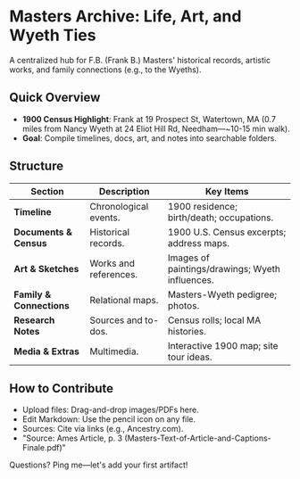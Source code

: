 # Masters Archive: Life, Art, and Wyeth Ties

A centralized hub for F.B. (Frank B.) Masters' historical records, artistic works, and family connections (e.g., to the Wyeths).

## Quick Overview
- **1900 Census Highlight**: Frank at 19 Prospect St, Watertown, MA (0.7 miles from Nancy Wyeth at 24 Eliot Hill Rd, Needham—~10-15 min walk).
- **Goal**: Compile timelines, docs, art, and notes into searchable folders.

## Structure
| Section | Description | Key Items |
|---------|-------------|-----------|
| **Timeline** | Chronological events. | 1900 residence; birth/death; occupations. |
| **Documents & Census** | Historical records. | 1900 U.S. Census excerpts; address maps. |
| **Art & Sketches** | Works and references. | Images of paintings/drawings; Wyeth influences. |
| **Family & Connections** | Relational maps. | Masters-Wyeth pedigree; photos. |
| **Research Notes** | Sources and to-dos. | Census rolls; local MA histories. |
| **Media & Extras** | Multimedia. | Interactive 1900 map; site tour ideas. |

## How to Contribute
- Upload files: Drag-and-drop images/PDFs here.
- Edit Markdown: Use the pencil icon on any file.
- Sources: Cite via links (e.g., Ancestry.com).
- "Source: Ames Article, p. 3 (Masters-Text-of-Article-and-Captions-Finale.pdf)"



Questions? Ping me—let's add your first artifact!
